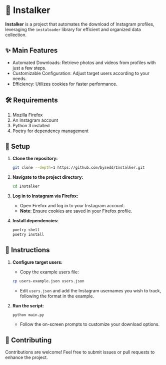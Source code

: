 # 📸 Instalker

**Instalker** is a project that automates the download of Instagram profiles, leveraging the `instaloader` library for efficient and organized data collection.

## ✨ Main Features

* Automated Downloads: Retrieve photos and videos from profiles with just a few steps.
* Customizable Configuration: Adjust target users according to your needs.
* Efficiency: Utilizes cookies for faster performance.

## 🛠️ Requirements

1. Mozilla Firefox
2. An Instagram account
3. Python 3 installed
4. Poetry for dependency management

## 🚀 Setup

1. **Clone the repository:**

    ```bash
    git clone --depth=1 https://github.com/bysedd/Instalker.git
    ```

2. **Navigate to the project directory:**

    ```bash
    cd Instalker
    ```

3. **Log in to Instagram via Firefox:**
    * Open Firefox and log in to your Instagram account.
    * **Note**: Ensure cookies are saved in your Firefox profile.

4. **Install dependencies:**

    ```bash
    poetry shell
    poetry install
    ```

## 📝 Instructions

1. **Configure target users:**
    * Copy the example users file:

    ```bash
    cp users-example.json users.json
    ```

    * Edit `users.json` and add the Instagram usernames you wish to track, following the format in the example.

2. **Run the script:**

    ```bash
    python main.py
    ```

    * Follow the on-screen prompts to customize your download options.

## 🤝 Contributing

Contributions are welcome! Feel free to submit issues or pull requests to enhance the project.
